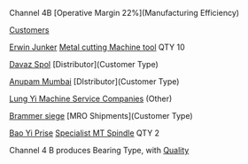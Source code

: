 
Channel 4B [Operative Margin 22%](Manufacturing Efficiency)

[Customers](Industry)

[Erwin Junker](Customer)  [Metal cutting Machine tool](Industry) QTY 10

[Davaz Spol](Customer) [Distributor](Customer Type)

[Anupam Mumbai](Customer) [DIstributor](Customer Type)

[Lung Yi ](Customer)[Machine Service Companies](Industry) (Other)

[Brammer siege](Customer) [MRO Shipments](Customer Type)

[Bao Yi Prise](Customer) [Specialist MT Spindle](Industry) QTY 2


Channel 4 B produces Bearing Type, with [Quality](Quality)

